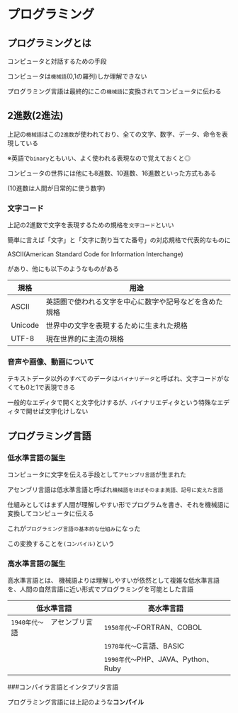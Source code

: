 # プログラミング

## プログラミングとは

   コンピュータと対話するための手段

   コンピュータは``機械語``(0,1の羅列)しか理解できない

   プログラミング言語は最終的にこの``機械語``に変換されてコンピュータに伝わる
    
## 2進数(2進法)

   上記の``機械語``はこの``2進数``が使われており、全ての文字、数字、データ、命令を表現している

   ※英語で``binary``ともいい、よく使われる表現なので覚えておくと◎

   コンピュータの世界には他にも8進数、10進数、16進数といった方式もある

   (10進数は人間が日常的に使う数字)

### 文字コード

   上記の2進数で文字を表現するための規格を``文字コード``といい

   簡単に言えば「文字」と「文字に割り当てた番号」の対応規格で代表的なものに

   ASCII(American Standard Code for Information Interchange)

   があり、他にも以下のようなものがある

   |   規格   |                    用途                    |
   |---------|-------------------------------------------|
   | ASCII   | 英語圏で使われる文字を中心に数字や記号などを含めた規格 |
   | Unicode | 世界中の文字を表現するために生まれた規格            |
   | UTF-8   | 現在世界的に主流の規格                         |

### 音声や画像、動画について

   テキストデータ以外のすべてのデータは``バイナリデータ``と呼ばれ、文字コードがなくても0と1で表現できる

   一般的なエディタで開くと文字化けするが、バイナリエディタという特殊なエディタで開せば文字化けしない

## プログラミング言語

### 低水準言語の誕生

   コンピュータに文字を伝える手段として``アセンブリ言語``が生まれた

   アセンブリ言語は低水準言語と呼ばれ``機械語をほぼそのまま英語、記号に変えた言語``

   仕組みとしてはまず人間が理解しやすい形でプログラムを書き、それを機械語に変換してコンピュータに伝える

   これが``プログラミング言語の基本的な仕組み``になった

   この変換することを``(コンパイル)``という

### 高水準言語の誕生

   高水準言語とは、
   機械語よりは理解しやすいが依然として複雑な低水準言語を、人間の自然言語に近い形式でプログラミングを可能とした言語

   |   低水準言語                    |       高水準言語    |
   |---------|-------------------------------------------|
   | ``1940年代～``　アセンブリ言語   | ``1950年代～``FORTRAN、COBOL |
   |                                | ``1970年代～``C言語、BASIC |
   |                                | ``1990年代～``PHP、JAVA、Python、Ruby |

###コンパイラ言語とインタプリタ言語

   プログラミング言語には上記のような**コンパイル**
